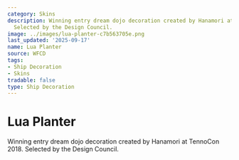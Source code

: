 ```yaml
---
category: Skins
description: Winning entry dream dojo decoration created by Hanamori at TennoCon 2018.
  Selected by the Design Council.
image: ../images/lua-planter-c7b563705e.png
last_updated: '2025-09-17'
name: Lua Planter
source: WFCD
tags:
- Ship Decoration
- Skins
tradable: false
type: Ship Decoration
---
```


# Lua Planter

Winning entry dream dojo decoration created by Hanamori at TennoCon 2018. Selected by the Design Council.

